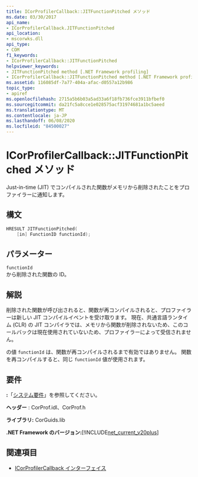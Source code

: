 ```yaml
---
title: ICorProfilerCallback::JITFunctionPitched メソッド
ms.date: 03/30/2017
api_name:
- ICorProfilerCallback.JITFunctionPitched
api_location:
- mscorwks.dll
api_type:
- COM
f1_keywords:
- ICorProfilerCallback::JITFunctionPitched
helpviewer_keywords:
- JITFunctionPitched method [.NET Framework profiling]
- ICorProfilerCallback::JITFunctionPitched method [.NET Framework profiling]
ms.assetid: 116085df-7a77-404a-afac-d0557a12b986
topic_type:
- apiref
ms.openlocfilehash: 2715a5b6b03a5ad33a6f18fb736fce3911bfbef0
ms.sourcegitcommit: da21fc5a8cce1e028575acf31974681a1bc5aeed
ms.translationtype: MT
ms.contentlocale: ja-JP
ms.lasthandoff: 06/08/2020
ms.locfileid: "84500027"
---
```

# <a name="icorprofilercallbackjitfunctionpitched-method"></a>ICorProfilerCallback::JITFunctionPitched メソッド
Just-in-time (JIT) でコンパイルされた関数がメモリから削除されたことをプロファイラーに通知します。  
  
## <a name="syntax"></a>構文  
  
```cpp  
HRESULT JITFunctionPitched(  
    [in] FunctionID functionId);  
```  
  
## <a name="parameters"></a>パラメーター  
 `functionId`  
 から削除された関数の ID。  
  
## <a name="remarks"></a>解説  
 削除された関数が呼び出されると、関数が再コンパイルされると、プロファイラーは新しい JIT コンパイルイベントを受け取ります。 現在、共通言語ランタイム (CLR) の JIT コンパイラでは、メモリから関数が削除されないため、このコールバックは現在使用されていないため、プロファイラーによって受信されません。  
  
 の値 `functionId` は、関数が再コンパイルされるまで有効ではありません。 関数を再コンパイルすると、同じ `functionId` 値が使用されます。  
  
## <a name="requirements"></a>要件  
 **:**「[システム要件](../../get-started/system-requirements.md)」を参照してください。  
  
 **ヘッダー** : CorProf.idl、CorProf.h  
  
 **ライブラリ:** CorGuids.lib  
  
 **.NET Framework のバージョン:**[!INCLUDE[net_current_v20plus](../../../../includes/net-current-v20plus-md.md)]  
  
## <a name="see-also"></a>関連項目

- [ICorProfilerCallback インターフェイス](icorprofilercallback-interface.md)
